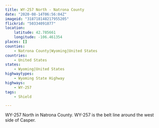 ```yaml
---
title: WY-257 North - Natrona County
date: "2020-08-14T06:56:04Z"
imageid: "318718148217955205"
flickrid: "50334091877"
location:
    latitude: 42.785661
    longitude: -106.461354
places: []
counties:
    - Natrona County|Wyoming|United States
countries:
    - United States
states:
    - Wyoming|United States
highwaytypes:
    - Wyoming State Highway
highways:
    - WY-257
tags:
    - Shield

---
```

WY-257 North in Natrona County.  WY-257 is the belt line around the west side of Casper.
